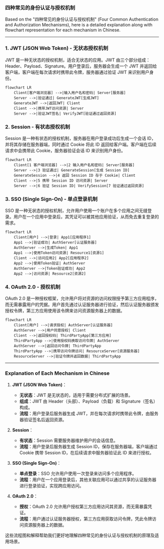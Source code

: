 ### 四种常见的身份认证与授权机制

Based on the "四种常见的身份认证与授权机制" (Four Common Authentication and Authorization Mechanisms), 
here is a detailed explanation along with flowchart representation for each mechanism in Chinese.

---

### 1. JWT (JSON Web Token) - 无状态授权机制

JWT 是一种无状态的授权机制，适合无状态的应用。JWT 由三个部分组成：Header、Payload、Signature。用户登录后，服务器会生成一个 JWT 并返回给客户端，客户端在每次请求时携带此令牌，服务器通过验证 JWT 来识别用户身份。

```mermaid
flowchart LR
    Client[客户端浏览器] -->|输入用户名和密码| Server[服务器]
    Server -->|验证通过| GenerateJWT[生成JWT]
    GenerateJWT -->|返回JWT| Client
    Client -->|携带JWT访问资源| Server
    Server -->|验证JWT签名| VerifyJWT[验证通过返回资源]
```

### 2. Session - 有状态授权机制

Session 是一种有状态的授权机制，服务器在用户登录成功后生成一个会话 ID，并将其存储在服务器端，同时通过 Cookie 将此 ID 返回给客户端。客户端在后续请求中会携带此 Cookie，服务器验证会话 ID 来识别用户身份。

```mermaid
flowchart LR
    Client[1 客户端浏览器] -->|2 输入用户名和密码| Server[服务器]
    Server -->|3 验证通过| GenerateSession[生成 Session ID]
    GenerateSession -->|4 返回 Session ID 存于 Cookie| Client
    Client -->|5 携带 Session ID 访问资源| Server
    Server -->|6 验证 Session ID| VerifySession[7 验证通过返回资源]

```

### 3. SSO (Single Sign-On) - 单点登录机制

SSO 是一种无状态的授权机制，允许用户使用一个账户在多个应用之间无缝登录。用户在一个应用中登录后，其凭证可以被其他应用验证，从而免去重复登录的需求。

```mermaid
flowchart LR
    Client[用户] -->|登录| App1[应用程序1]
    App1 -->|验证成功| AuthServer[认证服务器]
    AuthServer -->|生成Token| App1
    App1 -->|使用Token访问资源| Resource1[资源1]
    Client -->|访问应用2| App2[应用程序2]
    App2 -->|使用Token验证| AuthServer
    AuthServer -->|Token验证成功| App2
    App2 -->|访问资源| Resource2[资源2]
```

### 4. OAuth 2.0 - 授权机制

OAuth 2.0 是一种授权框架，允许用户将对资源的访问权限授予第三方应用程序，而无需暴露用户的凭据。用户首先通过认证服务器进行验证，然后认证服务器颁发授权令牌，第三方应用使用该令牌来访问资源服务器上的数据。

```mermaid
flowchart LR
    Client[用户] -->|请求授权| AuthServer[认证服务器]
    AuthServer -->|用户同意授权| Client
    Client -->|返回授权码| ThirdPartyApp[第三方应用]
    ThirdPartyApp -->|使用授权码换取访问令牌| AuthServer
    AuthServer -->|返回访问令牌| ThirdPartyApp
    ThirdPartyApp -->|携带访问令牌访问| ResourceServer[资源服务器]
    ResourceServer -->|验证令牌并返回数据| ThirdPartyApp
```

---

### Explanation of Each Mechanism in Chinese

1. **JWT (JSON Web Token)**：
   - **无状态**：JWT 是无状态的，适用于需要分布式扩展的场景。
   - **组成**：JWT 由 Header（头部）、Payload（负载）和 Signature（签名）构成。
   - **流程**：用户登录后服务器生成 JWT，并在每次请求时携带此令牌，由服务器验证签名后返回资源。

2. **Session**：
   - **有状态**：Session 需要服务器维护用户的会话信息。
   - **流程**：用户登录后服务器生成 Session ID，保存在服务器端，客户端通过 Cookie 携带 Session ID，在后续请求中服务器验证此 ID 来进行授权。

3. **SSO (Single Sign-On)**：
   - **单点登录**：SSO 允许用户使用一次登录来访问多个应用程序。
   - **流程**：用户在一个应用登录后，其他关联应用可以通过共享的认证服务器进行登录验证，实现跨应用访问。

4. **OAuth 2.0**：
   - **授权**：OAuth 2.0 允许用户授权第三方应用访问其资源，而无需暴露凭证。
   - **流程**：用户通过认证服务器授权，第三方应用获取访问令牌，凭此令牌访问资源服务器上的数据。

这些流程图和解释帮助我们更好地理解四种常见的身份认证与授权机制的原理及适用场景。
